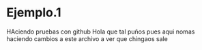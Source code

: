# Ejemplo.1
HAciendo pruebas con github
Hola que tal puños pues aqui nomas haciendo cambios a este archivo a ver que chingaos sale
